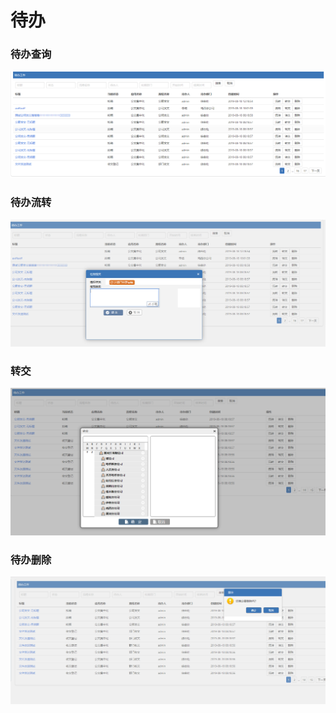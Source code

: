 # 待办

### 待办查询

![](../.gitbook/assets/image%20%2877%29.png)

### 待办流转

![](../.gitbook/assets/image%20%2837%29.png)

### 转交

![](../.gitbook/assets/image%20%28148%29.png)

### 待办删除

![](../.gitbook/assets/image%20%2825%29.png)

